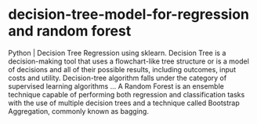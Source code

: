 # decision-tree-model-for-regression and random forest
Python | Decision Tree Regression using sklearn. Decision Tree is a decision-making tool that uses a flowchart-like tree structure or is a model of decisions and all of their possible results, including outcomes, input costs and utility. Decision-tree algorithm falls under the category of supervised learning algorithms ...
A Random Forest is an ensemble technique capable of performing both regression and classification tasks with the use of multiple decision trees and a technique called Bootstrap Aggregation, commonly known as bagging. 

